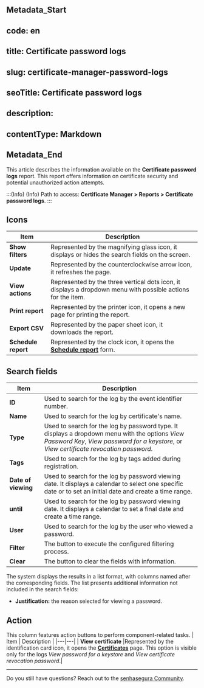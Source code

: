 ## Metadata_Start 
## code: en
## title: Certificate password logs 
## slug: certificate-manager-password-logs 
## seoTitle: Certificate password logs 
## description:  
## contentType: Markdown 
## Metadata_End
This article describes the information available on the **Certificate password logs** report. This report offers information on certificate security and potential unauthorized action attempts. 

:::(Info) (Info)
Path to access: **Certificate Manager > Reports > Certificate password logs**.
:::

## Icons
| Item | Description |
| --- | --- |
|**Show filters**|Represented by the magnifying glass icon, it displays or hides the search fields on the screen.
|**Update**|Represented by the counterclockwise arrow icon, it refreshes the page.
|**View actions**|Represented by the three vertical dots icon, it displays a dropdown menu with possible actions for the item.
|**Print report**|Represented by the printer icon, it opens a new page for printing the report.
|**Export CSV**|Represented by the paper sheet icon, it downloads the report.
|**Schedule report**|Represented by the clock icon, it opens the [**Schedule report**](/v3-32/docs/general-information-how-to-issue-download-and-schedule-device-reports) form.

##  Search fields

| Item | Description |
| --- | --- |
| **ID** |Used to search for the log by the event identifier number.|
| **Name** |Used to search for the log by certificate's name.|
| **Type** |Used to search for the log by password type. It displays a dropdown menu with the options *View Password Key*, *View password for a keystore*, or *View certificate revocation password*.| 
| **Tags** |Used to search for the log by tags added during registration.|
|**Date of viewing** |Used to search for the log by password viewing date. It displays a calendar to select one specific date or to set an initial date and create a time range.|
| **until** |Used to search for the log by password viewing date. It displays a calendar to set a final date and create a time range.|
| **User** |Used to search for the log by the user who viewed a password.|
|**Filter**|The button to execute the configured filtering process.
|**Clear**|The button to clear the fields with information.

The system displays the results in a list format, with columns named after the corresponding fields. The list presents additional information not included in the search fields:

* **Justification:** the reason selected for viewing a password.

##  Action
This column features action buttons to perform component-related tasks.
| Item | Description |
|---|---|
| **View certificate** |Represented by the identification card icon, it opens the **[Certificates](/v3-32/docs/certificate-manager-reference-certificate-certificate-2)** page. This option is visible only for the logs *View password for a keystore* and *View certificate revocation password*.|
***
Do you still have questions? Reach out to the [senhasegura Community](https://community.senhasegura.io/).
